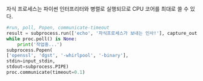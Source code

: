 자식 프로세스는 파이썬 인터프리터와 병렬로 실행되므로 CPU 코어를 최대로 쓸 수 있다.
```python
#run, poll, Popen, communicate-timeout
result = subprocess.run(['echo', '자식프로세스가 보내는 인사!'], capture_output=True, encoding='utf-8')
while proc.poll() is None:
	print('작업중...')
subprocess.Popen(
['openssl', 'dgst', '-whirlpool', '-binary'],
stdin=input_stdin,
stdout=subprocess.PIPE)
proc.communicate(timeout=0.1)
```